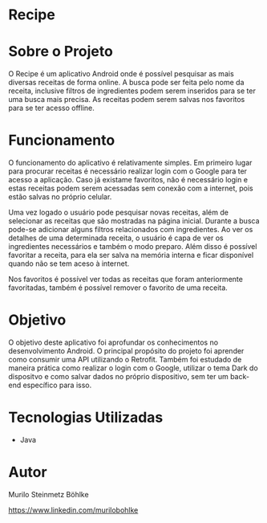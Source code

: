 # Recipe

# Sobre o Projeto
O Recipe é um aplicativo Android onde é possível pesquisar as mais diversas receitas de forma online. A busca pode ser feita pelo nome da receita, inclusive filtros de ingredientes podem serem inseridos para se ter uma busca mais precisa. As receitas podem serem salvas nos favoritos para se ter acesso offline.

# Funcionamento
O funcionamento do aplicativo é relativamente simples. Em primeiro lugar para procurar receitas é necessário realizar login com o Google para ter acesso a aplicação. Caso já existame favoritos, não é necessário login e estas receitas podem serem acessadas sem conexão com a internet, pois estão salvas no próprio celular.

Uma vez logado o usuário pode pesquisar novas receitas, além de selecionar as receitas que são mostradas na página inicial. Durante a busca pode-se adicionar alguns filtros relacionados com ingredientes. Ao ver os detalhes de uma determinada receita, o usuário é capa de ver os ingredientes necessários e também o modo preparo. Além disso é possível favoritar a receita, para ela ser salva na memória interna e ficar disponível quando não se tem aceso à internet.

Nos favoritos é possível ver todas as receitas que foram anteriormente favoritadas, também é possível remover o favorito de uma receita.

# Objetivo
O objetivo deste aplicativo foi aprofundar os conhecimentos no desenvolvimento Android. O principal propósito do projeto foi aprender como consumir uma API utilizando o Retrofit. Também foi estudado de maneira prática como realizar o login com o Google, utilizar o tema Dark do dispositvo e como salvar dados no próprio dispositivo, sem ter um back-end específico para isso.

# Tecnologias Utilizadas
- Java

# Autor
Murilo Steinmetz Böhlke

https://www.linkedin.com/murilobohlke
